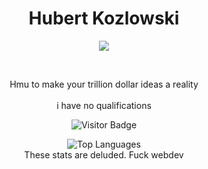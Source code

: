 <p align="center">
    <h1 align="center">Hubert Kozlowski</h1>
</p>

<p align="center">
    <img src="https://readme-typing-svg.herokuapp.com/?lines=Welcome+to+my+profile;Currently+failing+my+exams;Hmu+if+you+got+any+job+openings;Help+a+brotha+out+fr;Im+deadass.&font=Fira+Code&color=00FF00&center=true&width=500&height=50">
</p>

<br>

<p align="center">Hmu to make your trillion dollar ideas a reality <br><br> i have no qualifications </p>

<p align="center">
    <img src="https://komarev.com/ghpvc/?username=hubert-kozlowski&color=grey" alt="Visitor Badge">
</p>

<!-- Top Languages -->

<p align="center">
    <img src="https://github-readme-stats.vercel.app/api/top-langs/?username=hubert-kozlowski&layout=compact&theme=gruvbox&cache_seconds=7200" alt="Top Languages">
    <br>These stats are deluded. Fuck webdev
</p>
